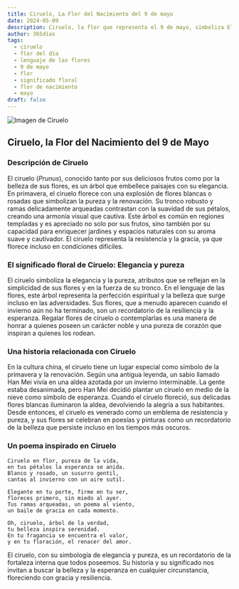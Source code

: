 ```yaml
---
title: Ciruelo, La Flor del Nacimiento del 9 de mayo
date: 2024-05-09
description: Ciruelo, la flor que representa el 9 de mayo, simboliza Elegancia y pureza. Descubre su fascinante historia, significado en el lenguaje de las flores y una poesía que celebra su belleza.
author: 365días
tags:
  - ciruelo
  - flor del día
  - lenguaje de las flores
  - 9 de mayo
  - flor
  - significado floral
  - flor de nacimiento
  - mayo
draft: false
---
```


![Imagen de Ciruelo](https://cdn.pixabay.com/photo/2020/05/13/11/38/cherry-blossoms-5167156_1280.jpg#center)


## Ciruelo, la Flor del Nacimiento del 9 de Mayo

### Descripción de Ciruelo

El ciruelo (_Prunus_), conocido tanto por sus deliciosos frutos como por la belleza de sus flores, es un árbol que embellece paisajes con su elegancia. En primavera, el ciruelo florece con una explosión de flores blancas o rosadas que simbolizan la pureza y la renovación. Su tronco robusto y ramas delicadamente arqueadas contrastan con la suavidad de sus pétalos, creando una armonía visual que cautiva. Este árbol es común en regiones templadas y es apreciado no solo por sus frutos, sino también por su capacidad para enriquecer jardines y espacios naturales con su aroma suave y cautivador. El ciruelo representa la resistencia y la gracia, ya que florece incluso en condiciones difíciles.

### El significado floral de Ciruelo: Elegancia y pureza

El ciruelo simboliza la elegancia y la pureza, atributos que se reflejan en la simplicidad de sus flores y en la fuerza de su tronco. En el lenguaje de las flores, este árbol representa la perfección espiritual y la belleza que surge incluso en las adversidades. Sus flores, que a menudo aparecen cuando el invierno aún no ha terminado, son un recordatorio de la resiliencia y la esperanza. Regalar flores de ciruelo o contemplarlas es una manera de honrar a quienes poseen un carácter noble y una pureza de corazón que inspiran a quienes los rodean.

### Una historia relacionada con Ciruelo

En la cultura china, el ciruelo tiene un lugar especial como símbolo de la primavera y la renovación. Según una antigua leyenda, un sabio llamado Han Mei vivía en una aldea azotada por un invierno interminable. La gente estaba desanimada, pero Han Mei decidió plantar un ciruelo en medio de la nieve como símbolo de esperanza. Cuando el ciruelo floreció, sus delicadas flores blancas iluminaron la aldea, devolviendo la alegría a sus habitantes. Desde entonces, el ciruelo es venerado como un emblema de resistencia y pureza, y sus flores se celebran en poesías y pinturas como un recordatorio de la belleza que persiste incluso en los tiempos más oscuros.

### Un poema inspirado en Ciruelo

```
Ciruelo en flor, pureza de la vida,  
en tus pétalos la esperanza se anida.  
Blanco y rosado, un susurro gentil,  
cantas al invierno con un aire sutil.  

Elegante en tu porte, firme en tu ser,  
floreces primero, sin miedo al ayer.  
Tus ramas arqueadas, un poema al viento,  
un baile de gracia en cada momento.  

Oh, ciruelo, árbol de la verdad,  
tu belleza inspira serenidad.  
En tu fragancia se encuentra el valor,  
y en tu floración, el renacer del amor.  
```

El ciruelo, con su simbología de elegancia y pureza, es un recordatorio de la fortaleza interna que todos poseemos. Su historia y su significado nos invitan a buscar la belleza y la esperanza en cualquier circunstancia, floreciendo con gracia y resiliencia.

